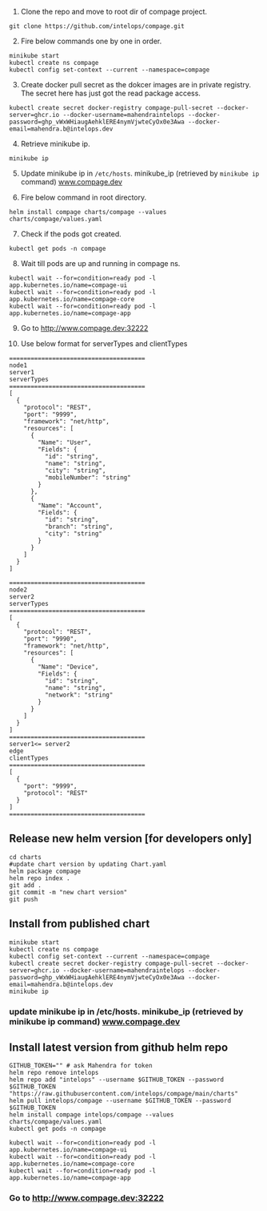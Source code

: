1. Clone the repo and move to root dir of compage project.
```shell
git clone https://github.com/intelops/compage.git
```
2. Fire below commands one by one in order.
```shell
minikube start
kubectl create ns compage
kubectl config set-context --current --namespace=compage
```

3. Create docker pull secret as the dokcer images are in private registry. The secret here has just got the read package access.
```shell
kubectl create secret docker-registry compage-pull-secret --docker-server=ghcr.io --docker-username=mahendraintelops --docker-password=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 --docker-email=mahendra.b@intelops.dev
```

4. Retrieve minikube ip.
```shell
minikube ip
```

5. Update minikube ip in `/etc/hosts`.
minikube_ip (retrieved by `minikube ip` command) www.compage.dev

6. Fire below command in root directory.
```shell
helm install compage charts/compage --values charts/compage/values.yaml
```

7. Check if the pods got created.
```shell
kubectl get pods -n compage
```

8. Wait till pods are up and running in compage ns.
```
kubectl wait --for=condition=ready pod -l app.kubernetes.io/name=compage-ui
kubectl wait --for=condition=ready pod -l app.kubernetes.io/name=compage-core
kubectl wait --for=condition=ready pod -l app.kubernetes.io/name=compage-app
```
9. Go to  http://www.compage.dev:32222 


10. Use below format for serverTypes and clientTypes

```text
======================================
node1
server1
serverTypes
======================================
[
  {
    "protocol": "REST",
    "port": "9999",
    "framework": "net/http",
    "resources": [
      {
        "Name": "User",
        "Fields": {
          "id": "string",
          "name": "string",
          "city": "string",
          "mobileNumber": "string"
        }
      },
      {
        "Name": "Account",
        "Fields": {
          "id": "string",
          "branch": "string",
          "city": "string"
        }
      }
    ]
  }
]

======================================
node2
server2
serverTypes
======================================
[
  {
    "protocol": "REST",
    "port": "9990",
    "framework": "net/http",
    "resources": [
      {
        "Name": "Device",
        "Fields": {
          "id": "string",
          "name": "string",
          "network": "string"
        }
      }
    ]
  }
]
======================================
server1<= server2
edge
clientTypes
======================================
[
  {
    "port": "9999",
    "protocol": "REST"
  }
]
======================================
```


## Release new helm version [for developers only]
```shell
cd charts
#update chart version by updating Chart.yaml
helm package compage
helm repo index .
git add .
git commit -m "new chart version"
git push
```

## Install from published chart
```shell
minikube start
kubectl create ns compage
kubectl config set-context --current --namespace=compage
kubectl create secret docker-registry compage-pull-secret --docker-server=ghcr.io --docker-username=mahendraintelops --docker-password=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 --docker-email=mahendra.b@intelops.dev
minikube ip
```

### update minikube ip in /etc/hosts. minikube_ip (retrieved by minikube ip command) www.compage.dev

## Install latest version from github helm repo
```shell
GITHUB_TOKEN="" # ask Mahendra for token
helm repo remove intelops
helm repo add "intelops" --username $GITHUB_TOKEN --password $GITHUB_TOKEN "https://raw.githubusercontent.com/intelops/compage/main/charts"
helm pull intelops/compage --username $GITHUB_TOKEN --password $GITHUB_TOKEN
helm install compage intelops/compage --values charts/compage/values.yaml
kubectl get pods -n compage

kubectl wait --for=condition=ready pod -l app.kubernetes.io/name=compage-ui
kubectl wait --for=condition=ready pod -l app.kubernetes.io/name=compage-core
kubectl wait --for=condition=ready pod -l app.kubernetes.io/name=compage-app
```
### Go to http://www.compage.dev:32222